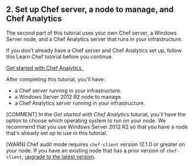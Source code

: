 ## 2. Set up Chef server, a node to manage, and Chef Analytics

The second part of this tutorial uses your own Chef server, a Windows Server node, and a Chef Analytics server that runs in your infrastructure.

If you don't already have a Chef server and Chef Analytics set up, follow this Learn Chef tutorial before you continue.

<a class='accent-button radius' href='/get-started-with-chef-analytics/linux/' target='_blank'>Get started with Chef Analytics&nbsp;&nbsp;<i class='fa fa-external-link'></i></a>

After completing this tutorial, you'll have:

* a Chef server running in your infrastructure.
* a Windows Server 2012 R2 node to manage.
* a Chef Analytics server running in your infrastructure.

[COMMENT] In the _Get started with Chef Analytics_ tutorial, you'll have the option to choose which operating system to run on your node. We recommend that you use Windows Server 2012 R2 so that you have a node that's already set up to use in this tutorial.

[WARN] Chef audit mode requires `chef-client` version 12.1.0 or greater on your node. If you have an existing node that has a prior version of `chef-client`, [upgrade to the latest version](https://downloads.chef.io/chef-client/).
